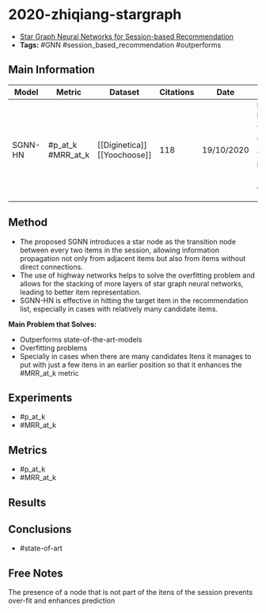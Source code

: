 # 2020-zhiqiang-stargraph

- [Star Graph Neural Networks for Session-based Recommendation](https://www.semanticscholar.org/paper/Star-Graph-Neural-Networks-for-Session-based-Pan-Cai/63f9bc0d97bdfc80b0227415d170941c211acf43)
- **Tags:** #GNN #session_based_recommendation #outperforms

## Main Information

| Model   | Metric            | Dataset                         | Citations | Date       | Results                                                                               |
| ------- | ----------------- | ------------------------------- | --------- | ---------- | ------------------------------------------------------------------------------------- |
| SGNN-HN | #p_at_k #MRR_at_k | [[Diginetica]]<br>[[Yoochoose]] | 118       | 19/10/2020 | Diginetica: P@20 =  4.27 ,MRR@20 = 3.9, <br>Yoochoose:<br>P@20 =  1.11 ,MRR@20 = 2.84 |


## Method

- The proposed SGNN introduces a star node as the transition node between every two items in the session, allowing information propagation not only from adjacent items but also from items without direct connections.
- The use of highway networks helps to solve the overfitting problem and allows for the stacking of more layers of star graph neural networks, leading to better item representation.
- SGNN-HN is effective in hitting the target item in the recommendation list, especially in cases with relatively many candidate items.

**Main Problem that Solves:**
- Outperforms state-of-the-art-models
- Overfitting problems
- Specially in cases when there are many candidates Itens it manages to put with just a few itens in an earlier position so that it enhances the #MRR_at_k metric

## Experiments

- #p_at_k 
- #MRR_at_k 

## Metrics

- #p_at_k 
- #MRR_at_k 


## Results

## Conclusions
- #state-of-art

## Free Notes

The presence of a node that is not part of the itens of the session prevents over-fit and enhances prediction